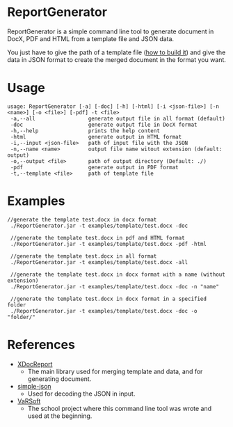 ReportGenerator
===============

ReportGenerator is a simple command line tool to generate document in DocX, PDF and HTML from a template file and JSON data.

You just have to give the path of a template file ([how to build it](https://code.google.com/p/xdocreport/wiki/DocxDesignReport)) and give 
the data in JSON format to create the merged document in the format you want.

Usage
===============

```
usage: ReportGenerator [-a] [-doc] [-h] [-html] [-i <json-file>] [-n <name>] [-o <file>] [-pdf] -t <file>
 -a,--all                 generate output file in all format (default)
 -doc                     generate output file in DocX format
 -h,--help                prints the help content
 -html                    generate output in HTML format
 -i,--input <json-file>   path of input file with the JSON
 -n,--name <name>         output file name witout extension (default: output)
 -o,--output <file>       path of output directory (Default: ./)
 -pdf                     generate output in PDF format
 -t,--template <file>     path of template file
```
 
Examples
===============

```
//generate the template test.docx in docx format
 ./ReportGenerator.jar -t examples/template/test.docx -doc
```
 
```
 //generate the template test.docx in pdf and HTML format
 ./ReportGenerator.jar -t examples/template/test.docx -pdf -html
```
 
```
 //generate the template test.docx in all format
 ./ReportGenerator.jar -t examples/template/test.docx -all
```
 
```
 //generate the template test.docx in docx format with a name (without extension)
 ./ReportGenerator.jar -t examples/template/test.docx -doc -n "name"
```
 
```
 //generate the template test.docx in docx format in a specified folder
 ./ReportGenerator.jar -t examples/template/test.docx -doc -o "folder/"
```
 
 References
===============

 - [XDocReport](https://code.google.com/p/xdocreport/)
   - The main library used for merging template and data, and for generating document.
 - [simple-json](https://code.google.com/p/json-simple/)
   - Used for decoding the JSON in input.
 - [VaRSoft](https://github.com/pchaigno/ProjetVaR)
   - The school project where this command line tool was wrote and used at the beginning.

